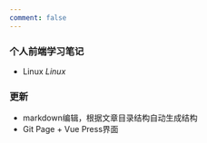 ```yaml
---
comment: false 
---
```


### 个人前端学习笔记

- Linux
$Linux$


### 更新
- markdown编辑，根据文章目录结构自动生成结构
- Git Page + Vue Press界面
